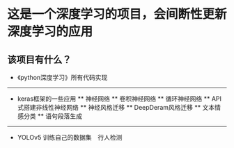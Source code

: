 # 这是一个深度学习的项目，会间断性更新深度学习的应用

## 该项目有什么？
* 《python深度学习》所有代码实现
---  
* keras框架的一些应用
** 神经网络
** 卷积神经网络
** 循环神经网络
** API式搭建非线性神经网络
** 神经风格迁移
** DeepDeram风格迁移
** 文本情感分类
** 语句段落生成
---
* YOLOv5 训练自己的数据集　行人检测
